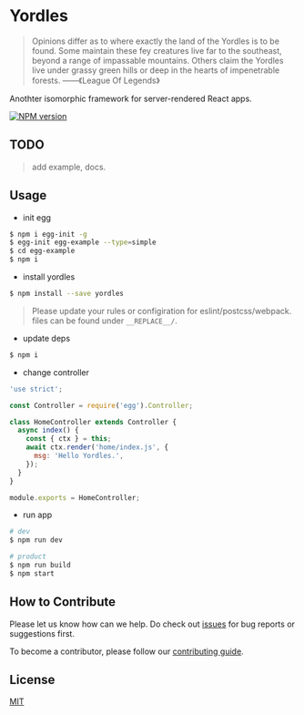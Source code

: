 # Yordles

> Opinions differ as to where exactly the land of the Yordles is to be found. Some maintain these fey creatures live far to the southeast, beyond a range of impassable mountains. Others claim the Yordles live under grassy green hills or deep in the hearts of impenetrable forests. ——《League Of Legends》

Anothter isomorphic framework for server-rendered React apps.

[![NPM version][npm-image]][npm-url]

[npm-image]: https://img.shields.io/npm/v/yordles.svg?style=flat-square
[npm-url]: https://www.npmjs.com/package/yordles

## TODO

> add example, docs.

## Usage

- init egg

```bash
$ npm i egg-init -g
$ egg-init egg-example --type=simple
$ cd egg-example
$ npm i
```

- install yordles

```bash
$ npm install --save yordles
```

> Please update your rules or configiration for eslint/postcss/webpack. files can be found under `__REPLACE__/`.

- update deps

```bash
$ npm i
```

- change controller

```js
'use strict';

const Controller = require('egg').Controller;

class HomeController extends Controller {
  async index() {
    const { ctx } = this;
    await ctx.render('home/index.js', {
      msg: 'Hello Yordles.',
    });
  }
}

module.exports = HomeController;
```

- run app

```bash
# dev
$ npm run dev

# product
$ npm run build
$ npm start
```

## How to Contribute

Please let us know how can we help. Do check out [issues](https://github.com/eggjs/egg/issues) for bug reports or suggestions first.

To become a contributor, please follow our [contributing guide](CONTRIBUTING.md).

## License

[MIT](LICENSE)

